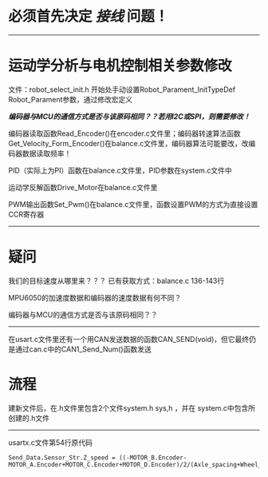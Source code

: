 
# 必须首先决定 ***接线*** 问题！


************************************************************************************

# 运动学分析与电机控制相关参数修改

文件：robot_select_init.h 开始处手动设置Robot_Parament_InitTypeDef  Robot_Parament参数，通过修改宏定义

***编码器与MCU的通信方式是否与该原码相同？？若用I2C或SPI，则需要修改！***

编码器读取函数Read_Encoder()在encoder.c文件里；编码器转速算法函数Get_Velocity_Form_Encoder()在balance.c文件里，编码器算法可能要改，改编码器数据读取频率！

PID（实际上为PI）函数在balance.c文件里，PID参数在system.c文件中

运动学反解函数Drive_Motor在balance.c文件里

PWM输出函数Set_Pwm()在balance.c文件里，函数设置PWM的方式为直接设置CCR寄存器


************************************************************************************

# 疑问

我们的目标速度从哪里来？？？ 已有获取方式：balance.c 136-143行

MPU6050的加速度数据和编码器的速度数据有何不同？

编码器与MCU的通信方式是否与该原码相同？？

************************************************************************************

在usart.c文件里还有一个用CAN发送数据的函数CAN_SEND(void)，但它最终仍是通过can.c中的CAN1_Send_Num()函数发送


# 流程

建新文件后，在.h文件里包含2个文件system.h sys,h ，并在 system.c中包含所创建的.h文件








************************************************************************************************
usartx.c文件第54行原代码

	Send_Data.Sensor_Str.Z_speed = ((-MOTOR_B.Encoder-MOTOR_A.Encoder+MOTOR_C.Encoder+MOTOR_D.Encoder)/2/(Axle_spacing+Wheel_spacing))*1000;



